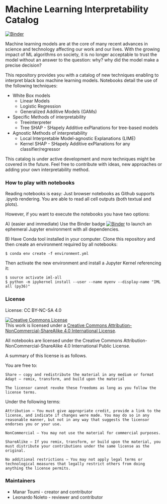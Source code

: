 # Machine Learning Interpretability Catalog
[![Binder](https://mybinder.org/badge_logo.svg)](https://mybinder.org/v2/gh/BleckwenAI/mli-catalog/master)

Machine learning models are at the core of many recent advances in science and technology affecting our work and our lives. With the growing impact of ML algorithms on society, it is no longer acceptable to trust the model without an answer to the question: why? why did the model make a precise decision? 

This repository provides you with a catalog of new techniques enabling to interpret black box machine learning models. Notebooks detail the use of the following techniques:

* White Box models
  * Linear Models
  * Logistic Regression
  * Generalized Additive Models (GAMs)
* Specific Methods of interpretability
  * Treeinterpreter
  * Tree SHAP - SHapely Additive exPlanations for tree-based models  
* Agnostic Methods of interpretability
  * Local Interpretable Model-agnostic Explanations (LIME)
  * Kernel SHAP - SHapely Additive exPlanations for any classifier/regressor  
   
 
This catalog is under active development and more techniques might be covered in the future. Feel free to contribute with ideas, new approaches or adding your own interpretability method.

### How to play with notebooks

Reading notebooks is easy: Just browser notebooks as Github supports .ipynb rendering. You are able to read all cell outputs (both textual and plots).

However, if you want to execute the notebooks you have two options:

A) (easier and immediate) Use the Binder badge [![Binder](https://mybinder.org/badge_logo.svg)](https://mybinder.org/v2/gh/BleckwenAI/mli-catalog/master) to launch an ephemeral Jupyter environment with all dependencies.

B) Have Conda tool installed in your computer.
Clone this repository and then create an environment required by all notebooks:
```
$ conda env create -f environment.yml
```
Then activate the new environment and install a Jupyter Kernel referencing it:
```
$ source activate iml-all
$ python -m ipykernel install --user --name myenv --display-name "IML all (py36)"
```
### License
License: CC BY-NC-SA 4.0

<a rel="license" href="http://creativecommons.org/licenses/by-nc-sa/4.0/"><img alt="Creative Commons License" style="border-width:0" src="https://i.creativecommons.org/l/by-nc-sa/4.0/88x31.png" /></a><br />This work is licensed under a <a rel="license" href="http://creativecommons.org/licenses/by-nc-sa/4.0/">Creative Commons Attribution-NonCommercial-ShareAlike 4.0 International License</a>.

All notebooks are licensed under the Creative Commons Attribution-NonCommercial-ShareAlike 4.0 International Public License.

A summary of this license is as follows.

You are free to:

    Share — copy and redistribute the material in any medium or format
    Adapt — remix, transform, and build upon the material

    The licensor cannot revoke these freedoms as long as you follow the license terms.

Under the following terms:

    Attribution — You must give appropriate credit, provide a link to the license, and indicate if changes were made. You may do so in any reasonable manner, but not in any way that suggests the licensor endorses you or your use.

    NonCommercial — You may not use the material for commercial purposes.

    ShareAlike — If you remix, transform, or build upon the material, you must distribute your contributions under the same license as the original.

    No additional restrictions — You may not apply legal terms or technological measures that legally restrict others from doing anything the license permits.


### Maintainers

+ Manar Toumi - creator and contributor
+ Leonardo Noleto - reviewer and contributor